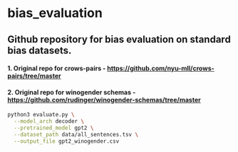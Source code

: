 # bias_evaluation

## Github repository for bias evaluation on standard bias datasets.

#### 1. Original repo for crows-pairs - https://github.com/nyu-mll/crows-pairs/tree/master

#### 2. Original repo for winogender schemas - https://github.com/rudinger/winogender-schemas/tree/master
```bash
python3 evaluate.py \
  --model_arch decoder \
  --pretrained_model gpt2 \
  --dataset_path data/all_sentences.tsv \
  --output_file gpt2_winogender.csv

